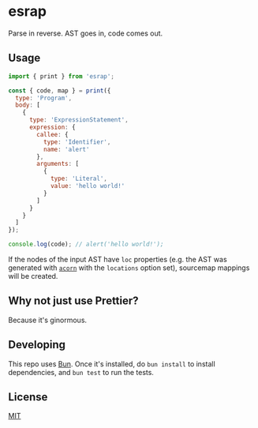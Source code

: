 # esrap

Parse in reverse. AST goes in, code comes out.

## Usage

```js
import { print } from 'esrap';

const { code, map } = print({
  type: 'Program',
  body: [
    {
      type: 'ExpressionStatement',
      expression: {
        callee: {
          type: 'Identifier',
          name: 'alert'
        },
        arguments: [
          {
            type: 'Literal',
            value: 'hello world!'
          }
        ]
      }
    }
  ]
});

console.log(code); // alert('hello world!');
```

If the nodes of the input AST have `loc` properties (e.g. the AST was generated with [`acorn`](https://github.com/acornjs/acorn/tree/master/acorn/#interface) with the `locations` option set), sourcemap mappings will be created.

## Why not just use Prettier?

Because it's ginormous.

## Developing

This repo uses [Bun](https://bun.sh/). Once it's installed, do `bun install` to install dependencies, and `bun test` to run the tests.

## License

[MIT](LICENSE)
